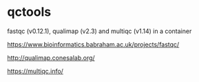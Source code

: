 # qctools
fastqc (v0.12.1), qualimap (v2.3) and multiqc (v1.14) in a container

https://www.bioinformatics.babraham.ac.uk/projects/fastqc/

http://qualimap.conesalab.org/

https://multiqc.info/
